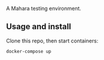 A Mahara testing environment.

## Usage and install

Clone this repo, then start containers:

```
docker-compose up
```
